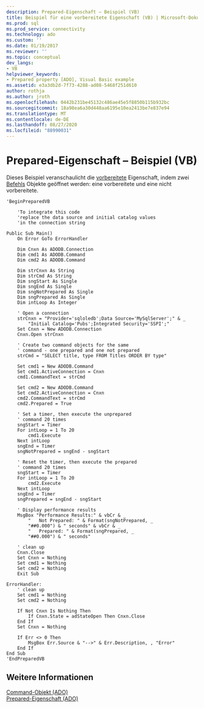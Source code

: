 ```yaml
---
description: Prepared-Eigenschaft – Beispiel (VB)
title: Beispiel für eine vorbereitete Eigenschaft (VB) | Microsoft-Dokumentation
ms.prod: sql
ms.prod_service: connectivity
ms.technology: ado
ms.custom: ''
ms.date: 01/19/2017
ms.reviewer: ''
ms.topic: conceptual
dev_langs:
- VB
helpviewer_keywords:
- Prepared property [ADO], Visual Basic example
ms.assetid: e3a3db2d-7f73-4288-ad08-5468f251d610
author: rothja
ms.author: jroth
ms.openlocfilehash: 0442b231be45132c486ae45e5f8850b115b932bc
ms.sourcegitcommit: 18a98ea6a30d448aa6195e10ea2413be7e837e94
ms.translationtype: MT
ms.contentlocale: de-DE
ms.lasthandoff: 08/27/2020
ms.locfileid: "88990031"
---
```

# <a name="prepared-property-example-vb"></a>Prepared-Eigenschaft – Beispiel (VB)
Dieses Beispiel veranschaulicht die [vorbereitete](./prepared-property-ado.md) Eigenschaft, indem zwei [Befehls](./command-object-ado.md) Objekte geöffnet werden: eine vorbereitete und eine nicht vorbereitete.  
  
```  
'BeginPreparedVB  
  
    'To integrate this code  
    'replace the data source and initial catalog values  
    'in the connection string  
  
Public Sub Main()  
    On Error GoTo ErrorHandler  
  
    Dim Cnxn As ADODB.Connection  
    Dim cmd1 As ADODB.Command  
    Dim cmd2 As ADODB.Command  
  
    Dim strCnxn As String  
    Dim strCmd As String  
    Dim sngStart As Single  
    Dim sngEnd As Single  
    Dim sngNotPrepared As Single  
    Dim sngPrepared As Single  
    Dim intLoop As Integer  
  
    ' Open a connection  
    strCnxn = "Provider='sqloledb';Data Source='MySqlServer';" & _  
        "Initial Catalog='Pubs';Integrated Security='SSPI';"  
    Set Cnxn = New ADODB.Connection  
    Cnxn.Open strCnxn  
  
    ' Create two command objects for the same  
    ' command - one prepared and one not prepared  
    strCmd = "SELECT title, type FROM Titles ORDER BY type"  
  
    Set cmd1 = New ADODB.Command  
    Set cmd1.ActiveConnection = Cnxn  
    cmd1.CommandText = strCmd  
  
    Set cmd2 = New ADODB.Command  
    Set cmd2.ActiveConnection = Cnxn  
    cmd2.CommandText = strCmd  
    cmd2.Prepared = True  
  
    ' Set a timer, then execute the unprepared  
    ' command 20 times  
    sngStart = Timer  
    For intLoop = 1 To 20  
        cmd1.Execute  
    Next intLoop  
    sngEnd = Timer  
    sngNotPrepared = sngEnd - sngStart  
  
    ' Reset the timer, then execute the prepared  
    ' command 20 times  
    sngStart = Timer  
    For intLoop = 1 To 20  
        cmd2.Execute  
    Next intLoop  
    sngEnd = Timer  
    sngPrepared = sngEnd - sngStart  
  
    ' Display performance results  
    MsgBox "Performance Results:" & vbCr & _  
        "   Not Prepared: " & Format(sngNotPrepared, _  
        "##0.000") & " seconds" & vbCr & _  
        "   Prepared: " & Format(sngPrepared, _  
        "##0.000") & " seconds"  
  
    ' clean up  
    Cnxn.Close  
    Set Cnxn = Nothing  
    Set cmd1 = Nothing  
    Set cmd2 = Nothing  
    Exit Sub  
  
ErrorHandler:  
    ' clean up  
    Set cmd1 = Nothing  
    Set cmd2 = Nothing  
  
    If Not Cnxn Is Nothing Then  
        If Cnxn.State = adStateOpen Then Cnxn.Close  
    End If  
    Set Cnxn = Nothing  
  
    If Err <> 0 Then  
        MsgBox Err.Source & "-->" & Err.Description, , "Error"  
    End If  
End Sub  
'EndPreparedVB  
```  
  
## <a name="see-also"></a>Weitere Informationen  
 [Command-Objekt (ADO)](./command-object-ado.md)   
 [Prepared-Eigenschaft (ADO)](./prepared-property-ado.md)